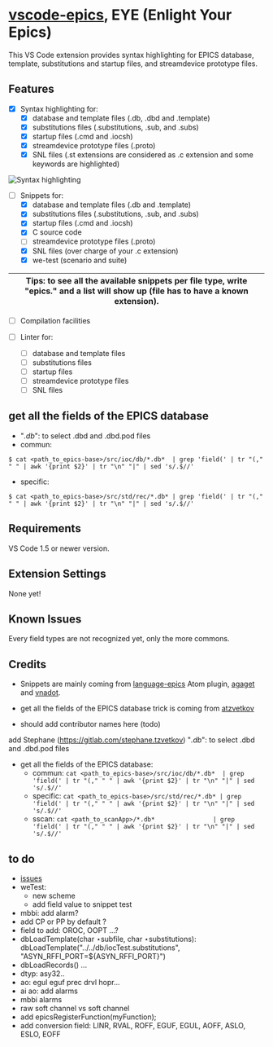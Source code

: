 # [vscode-epics](https://marketplace.visualstudio.com/items?itemName=nsd.vscode-epics), EYE (Enlight Your Epics)

This VS Code extension provides syntax highlighting for EPICS database, template, substitutions and startup files, and streamdevice prototype files.

## Features

- [x] Syntax highlighting for:
  - [x] database and template files (.db, .dbd and .template)
  - [x] substitutions files (.substitutions, .sub, and .subs)
  - [x] startup files (.cmd and .iocsh)
  - [x] streamdevice prototype files (.proto)
  - [x] SNL files (.st extensions are considered as .c extension and some keywords are highlighted)

![Syntax highlighting](https://raw.githubusercontent.com/NSenaud/vscode-epics/master/images/vscode_epics.gif)

- [ ] Snippets for:
  - [x] database and template files (.db and .template)
  - [x] substitutions files (.substitutions, .sub, and .subs)
  - [x] startup files (.cmd and .iocsh)
  - [x] C source code
  - [ ] streamdevice prototype files (.proto)
  - [x] SNL files (over charge of your .c extension)
  - [x] we-test (scenario and suite)

| Tips: to see all the available snippets per file type, write "epics." and a list will show up (file has to have a known extension). |
| --- |

- [ ] Compilation facilities

- [ ] Linter for:
  - [ ] database and template files
  - [ ] substitutions files
  - [ ] startup files
  - [ ] streamdevice prototype files
  - [ ] SNL files

## get all the fields of the EPICS database

- "*.db*": to select .dbd and .dbd.pod files
- commun: 
```
$ cat <path_to_epics-base>/src/ioc/db/*.db*  | grep 'field(' | tr "(," " " | awk '{print $2}' | tr "\n" "|" | sed 's/.$//'
```
- specific:
```
$ cat <path_to_epics-base>/src/std/rec/*.db* | grep 'field(' | tr "(," " " | awk '{print $2}' | tr "\n" "|" | sed 's/.$//'
```

## Requirements

VS Code 1.5 or newer version.

## Extension Settings

None yet!

## Known Issues

Every field types are not recognized yet, only the more commons.

## Credits

- Snippets are mainly coming from [language-epics](https://github.com/mmllski/language-epics) Atom plugin, [agaget](https://github.com/agaget) and [vnadot](https://github.com/vnadot).
- get all the fields of the EPICS database trick is coming from [atzvetkov](https://gitlab.com/stephane.tzvetkov)


- should add contributor names here (todo)

add Stephane (https://gitlab.com/stephane.tzvetkov)
"*.db*": to select .dbd and .dbd.pod files
- get all the fields of the EPICS database:
  - commun:   ```cat <path_to_epics-base>/src/ioc/db/*.db*  | grep 'field(' | tr "(," " " | awk '{print $2}' | tr "\n" "|" | sed 's/.$//'```
  - specific: ```cat <path_to_epics-base>/src/std/rec/*.db* | grep 'field(' | tr "(," " " | awk '{print $2}' | tr "\n" "|" | sed 's/.$//'```
  - sscan:    ```cat <path_to_scanApp>/*.db*                | grep 'field(' | tr "(," " " | awk '{print $2}' | tr "\n" "|" | sed 's/.$//'```


## to do
- [issues](https://github.com/NSenaud/vscode-epics/issues)
- weTest:
  - new scheme
  - add field value to snippet test
- mbbi: add alarm?
- add CP or PP by default ?
- field to add: OROC, OOPT ...?
- dbLoadTemplate(char ⋆subfile, char ⋆substitutions): dbLoadTemplate("../../db/iocTest.substitutions", "ASYN_RFFI_PORT=${ASYN_RFFI_PORT}")
- dbLoadRecords() ...
- dtyp: asy32..
- ao: egul eguf prec drvl hopr...
- ai ao: add alarms
- mbbi alarms
- raw soft channel vs soft channel
- add epicsRegisterFunction(myFunction);
- add conversion field: LINR, RVAL, ROFF, EGUF, EGUL, AOFF, ASLO, ESLO, EOFF
